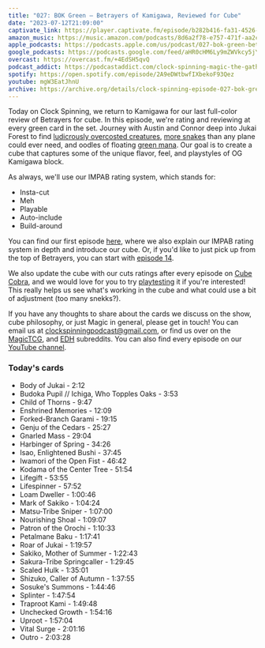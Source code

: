 ```yaml
---
title: "027: BOK Green — Betrayers of Kamigawa, Reviewed for Cube"
date: "2023-07-12T21:09:00"
captivate_link: https://player.captivate.fm/episode/b282b416-fa31-4526-a34b-f9522b1a285c
amazon_music: https://music.amazon.com/podcasts/8d6a2f78-e757-471f-aa2c-47afe84c72db/episodes/bb223be3-0661-4a9f-84f7-805761807c78/clock-spinning%E2%80%94magic-the-gathering-history-027-bok-green-betrayers-of-kamigawa
apple_podcasts: https://podcasts.apple.com/us/podcast/027-bok-green-betrayers-of-kamigawa/id1611106302?i=1000620984054
google_podcasts: https://podcasts.google.com/feed/aHR0cHM6Ly9mZWVkcy5jYXB0aXZhdGUuZm0vY2xvY2stc3Bpbm5pbmcv/episode/YjI4MmI0MTYtZmEzMS00NTI2LWEzNGItZjk1MjJiMWEyODVj
overcast: https://overcast.fm/+4EdSH5qvQ
podcast_addict: https://podcastaddict.com/clock-spinning-magic-the-gathering-history/episode/160605908
spotify: https://open.spotify.com/episode/2A9eDWtbwfIXbekoF93Qez
youtube: mgW3EatJhnU
archive: https://archive.org/details/clock-spinning-episode-027-bok-green
---
```


Today on Clock Spinning, we return to Kamigawa for our last full-color review of Betrayers for cube. In this episode, we're rating and reviewing at every green card in the set. Journey with Austin and Connor deep into Jukai Forest to find [ludicrously overcosted creatures](https://scryfall.com/card/bok/121/body-of-jukai), [more snakes](https://scryfall.com/search?q=t%3Asnake+set%3Abok&unique=cards&as=grid&order=name) than any plane could ever need, and oodles of floating [green mana](https://scryfall.com/search?q=c%3Ag+set%3Abok+o%3A%7Bg%7D+-t%3Aarcane&unique=cards&as=grid&order=name). Our goal is to create a cube that captures some of the unique flavor, feel, and playstyles of OG Kamigawa block.

As always, we'll use our IMPAB rating system, which stands for:

 - Insta-cut
 - Meh
 - Playable
 - Auto-include
 - Build-around

You can find our first episode [here](https://clockspinning.com/episode-1-white-champions-of-kamigawa/), where we also explain our IMPAB rating system in depth and introduce our cube. Or, if you'd like to just pick up from the top of Betrayers, you can start with [episode 14](https://clockspinning.com/episode-14-bok-white-1/).

We also update the cube with our cuts ratings after every episode on [Cube Cobra](https://cubecobra.com/cube/overview/clock-spinning-chk), and we would love for you to try [playtesting](https://cubecobra.com/cube/playtest/clock-spinning-chk) it if you're interested! This really helps us see what's working in the cube and what could use a bit of adjustment (too many snekks?).

If you have any thoughts to share about the cards we discuss on the show, cube philosophy, or just Magic in general, please get in touch! You can email us at clockspinningpodcast@gmail.com, or find us over on the [MagicTCG](https://www.reddit.com/r/magicTCG/), and [EDH](https://www.reddit.com/r/EDH/) subreddits. You can also find every episode on our [YouTube channel](https://www.youtube.com/@clockspinning).

### Today's cards

* Body of Jukai - 2:12
* Budoka Pupil // Ichiga, Who Topples Oaks - 3:53
* Child of Thorns - 9:47
* Enshrined Memories - 12:09
* Forked-Branch Garami - 19:15
* Genju of the Cedars - 25:27
* Gnarled Mass - 29:04
* Harbinger of Spring - 34:26
* Isao, Enlightened Bushi - 37:45
* Iwamori of the Open Fist - 46:42
* Kodama of the Center Tree - 51:54
* Lifegift - 53:55
* Lifespinner - 57:52
* Loam Dweller - 1:00:46
* Mark of Sakiko - 1:04:24
* Matsu-Tribe Sniper - 1:07:00
* Nourishing Shoal - 1:09:07
* Patron of the Orochi - 1:10:33
* Petalmane Baku - 1:17:41
* Roar of Jukai - 1:19:57
* Sakiko, Mother of Summer - 1:22:43
* Sakura-Tribe Springcaller - 1:29:45
* Scaled Hulk - 1:35:01
* Shizuko, Caller of Autumn - 1:37:55
* Sosuke's Summons - 1:44:46
* Splinter - 1:47:54
* Traproot Kami - 1:49:48
* Unchecked Growth - 1:54:16
* Uproot - 1:57:04
* Vital Surge - 2:01:16
* Outro - 2:03:28